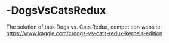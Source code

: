 # -DogsVsCatsRedux
The solution of task Dogs vs. Cats Redux, competition website: https://www.kaggle.com/c/dogs-vs-cats-redux-kernels-edition
